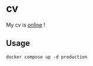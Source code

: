# cv

My cv is [online](https://curriculum.trixky.com) !

## Usage

```
docker compose up -d production
```
